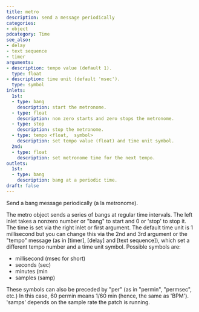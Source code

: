 ```yaml
---
title: metro
description: send a message periodically
categories:
- object
pdcategory: Time
see_also:
- delay
- text sequence
- timer
arguments:
- description: tempo value (default 1).
  type: float
- description: time unit (default 'msec').
  type: symbol
inlets:
  1st:
  - type: bang
    description: start the metronome.
  - type: float
    description: non zero starts and zero stops the metronome.
  - type: stop
    description: stop the metronome.
  - type: tempo <float,  symbol>
    description: set tempo value (float) and time unit symbol.
  2nd:
  - type: float
    description: set metronome time for the next tempo.
outlets:
  1st:
  - type: bang
    description: bang at a periodic time.
draft: false
---
```

Send a bang message periodically (a la metronome).

The metro object sends a series of bangs at regular time intervals. The left inlet takes a nonzero number or "bang" to start and 0 or 'stop' to stop it. The time is set via the right inlet or first argument. The default time unit is 1 millisecond but you can change this via the 2nd and 3rd argument or the "tempo" message (as in [timer],  [delay] and [text sequence]),  which set a different tempo number and a time unit symbol. Possible symbols are:

- millisecond (msec for short)
- seconds (sec)
- minutes (min
- samples (samp)

These symbols can also be preceded by "per" (as in "permin",  "permsec",  etc.) In this case,  60 permin means 1/60 min (hence,  the same as 'BPM'). 'samps' depends on the sample rate the patch is running.
